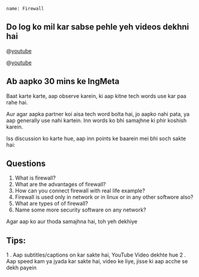 ```ngMeta
name: Firewall
```


## Do log ko mil kar sabse pehle yeh videos dekhni hai

@[youtube](KZc1KaE1OKU)

@[youtube](etlBvkAkhyE)

## Ab aapko 30 mins ke lngMeta

Baat karte karte, aap observe karein, ki aap kitne tech words use kar paa rahe hai.

Aur agar aapka partner koi aisa tech word bolta hai, jo aapko nahi pata, ya aap generally use nahi kartein. Inn words ko bhi samajhne ki phir koshish karein.

Iss discussion ko karte hue, aap inn points ke baarein mei bhi soch sakte hai:

 ## Questions

1. What is firewall?
2. What are the advantages of firewall?
3. How can you connect firewall with real life example?
4. Firewall is used only in network or in linux or in any other softwore also?
5. What are types of of firewall?
6. Name some more security software on any network?

Agar aap ko aur thoda samajhna hai, toh yeh dekhiye
## Tips:
1 . Aap subtitles/captions on kar sakte hai, YouTube Video dekhte hue
2 . Aap speed kam ya jyada kar sakte hai, video ke liye, jisse ki aap acche se dekh payein


